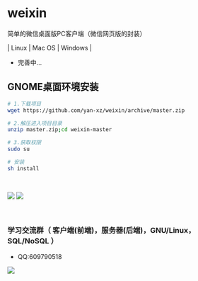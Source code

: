# weixin
简单的微信桌面版PC客户端（微信网页版的封装）

| Linux | Mac OS | Windows |

- 完善中...

## GNOME桌面环境安装

```sh
# 1.下载项目
wget https://github.com/yan-xz/weixin/archive/master.zip

# 2.解压进入项目目录
unzip master.zip;cd weixin-master

# 3.获取权限
sudo su

# 安装
sh install
```


<br>

![](https://github.com/yan-xz/weixin/blob/master/img/wx-1.png)
![](https://github.com/yan-xz/weixin/blob/master/img/wx-2.png)

<br>

### 学习交流群（ 客户端(前端)，服务器(后端)，GNU/Linux，SQL/NoSQL ）

- QQ:609790518

![](https://github.com/yan-xz/weixin/blob/master/img/qrcode.png)

